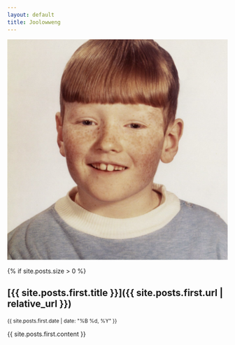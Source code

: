 ```yaml
---
layout: default
title: Joolowweng
---
```


![avatar](assets/images/avatar.jpeg)

{% if site.posts.size > 0 %}

## [{{ site.posts.first.title }}]({{ site.posts.first.url | relative_url }})

<small>{{ site.posts.first.date | date: "%B %d, %Y" }}</small>

{{ site.posts.first.content }}
